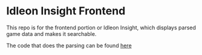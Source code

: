# Idleon Insight Frontend

This repo is for the frontend portion or Idleon Insight, which displays parsed game data and makes it searchable. 

The code that does the parsing can be found [here](https://github.com/Corbeno/Idleon-Insight)
